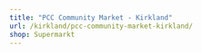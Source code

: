 ```yaml
---
title: "PCC Community Market - Kirkland"
url: /kirkland/pcc-community-market-kirkland/
shop: Supermarkt
---
```

